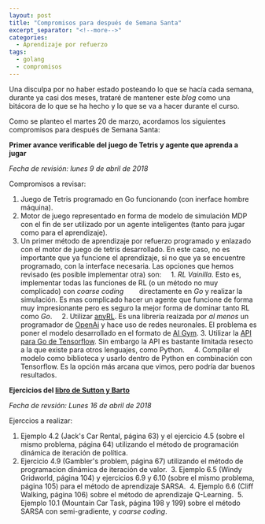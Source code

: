 ```yaml
---
layout: post
title: "Compromisos para después de Semana Santa"
excerpt_separator: "<!--more-->"
categories:
  - Aprendizaje por refuerzo
tags:
  - golang
  - compromisos
---
```


Una disculpa por no haber estado posteando lo que se hacía cada semana, 
durante ya casi dos meses, trataré de mantener este *blog* como una bitácora de lo que se ha hecho y lo que se va a hacer
durante el curso.

Como se planteo el martes 20 de marzo, acordamos los siguientes compromisos para después de Semana Santa:

<!--more-->

**Primer avance verificable del juego de Tetris y agente que aprenda a jugar**

*Fecha de revisión: lunes 9 de abril de 2018*

Compromisos a revisar:
  1. Juego de Tetris programado en Go funcionando (con inerface hombre máquina).
  2. Motor de juego representado en forma de modelo de simulación MDP con el fin de ser 
     utilizado por un agente inteligentes (tanto para jugar como para el aprendizaje).
  3. Un primer método de aprendizaje por refuerzo programado y enlazado con el motor de juego de tetris desarrollado.
     En este caso, no es importante que ya funcione el aprendizaje, si no que ya se encuentre programado, con la interface
     necesaria. Las opciones que hemos revisado (es posible implementar otra) son:
     1. *RL Vainilla*. Esto es, implementar todas las funciones de RL (o un método no muy complicado) con *coarse coding* 
        directamente en *Go* y realizar la simulación. Es mas complicado hacer un agente que funcione de forma muy impresionante 
        pero es seguro la mejor forma de dominar tanto RL como *Go*.
     2. Utilizar [anyRL](https://github.com/unixpickle/anyrl). Es una librería reaizada por *al menos* un programador de 
        [OpenAi](https://openai.com) y hace uso de redes neuronales. El problema es poner el modelo desarrollado en el formato de 
        [AI Gym](https://gym.openai.com).
     3. Utilizar la [API para Go de Tensorflow](https://godoc.org/github.com/tensorflow/tensorflow/tensorflow/go). 
        Sin embargo la API es bastante limitada resecto a la que existe para otros lenguajes, como Python.
     4. Compilar el modelo como biblioteca y usarlo dentro de Python en combinación con Tensorflow. Es la opción más arcana que vimos, 
        pero podría dar buenos resultados.
        
**Ejercicios del [libro de Sutton y Barto](http://incompleteideas.net/book/bookdraft2017nov5.pdf)**

*Fecha de revsión: Lunes 16 de abril de 2018*

Ejerccios a realizar:
  1. Ejemplo 4.2 (Jack's Car Rental, página 63) y el ejercicio 4.5 (sobre el mismo problema, página 64) 
     utilizando el método de programación dinámica de iteración de política.
  2. Ejercicio 4.9 (Gambler's problem, página 67) utilizando el método de programacion dinámica de iteración de valor.
  3. Ejemplo 6.5 (Windy Gridworld, página 104) y ejercicios 6.9 y 6.10 (sobre el mismo problema, página 105) para el método de aprendizaje SARSA.
  4. Ejemplo 6.6 (Cliff Walking, página 106) sobre el método de aprendizaje Q-Learning.
  5. Ejemplo 10.1 (Mountain Car Task, página 198 y 199) sobre el método SARSA con semi-gradiente, y *coarse coding*. 



